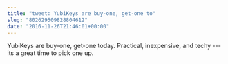 ```yaml
---
title: "tweet: YubiKeys are buy-one, get-one to"
slug: "802629509828804612"
date: "2016-11-26T21:46:01+00:00"
---
```

YubiKeys are buy-one, get-one today. Practical, inexpensive, and techy --- its a great time to pick one up.